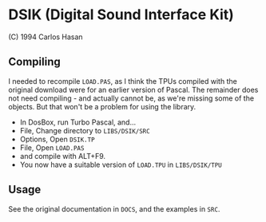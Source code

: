 # DSIK (Digital Sound Interface Kit)

(C) 1994 Carlos Hasan

## Compiling

I needed to recompile `LOAD.PAS`, as I think the TPUs compiled with the
original download were for an earlier version of Pascal. The remainder
does not need compiling - and actually cannot be, as we're missing some
of the objects. But that won't be a problem for using the library.

* In DosBox, run Turbo Pascal, and...
* File, Change directory to `LIBS/DSIK/SRC`
* Options, Open `DSIK.TP`
* File, Open `LOAD.PAS`
* and compile with ALT+F9.
* You now have a suitable version of `LOAD.TPU` in `LIBS/DSIK/TPU`

## Usage

See the original documentation in `DOCS`, and the examples in `SRC`.

